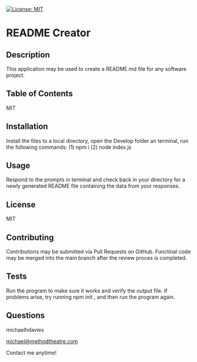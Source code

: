 [![License: MIT](https://img.shields.io/badge/License-MIT-yellow.svg)](https://opensource.org/licenses/MIT)
  
  # README Creator

  ## Description 

  This application may be used to create a README.md file for any software project.

  ## Table of Contents

  MIT

  ## Installation

  Install the files to a local directory, open the Develop folder an terminal, run the following commands: (1) npm i (2) node index.js

  ## Usage

  Respond to the prompts in terminal and check back in your directory for a newly generated README file containing the data from your responses.

  ## License

  MIT

  ## Contributing

  Contributions may be submitted via Pull Requests on GitHub. Functinal code may be merged into the main branch after the review proces is completed.

  ## Tests

  Run the program to make sure it works and verify the output file. If problems arise, try running  npm init  , and then run the program again.

  ## Questions

  michaelhdavies

  michael@methodtheatre.com
  
  Contact me anytime!
